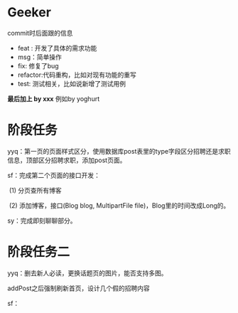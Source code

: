 # Geeker
commit时后面跟的信息
* feat : 开发了具体的需求功能
* msg：简单操作
* fix: 修复了bug
* refactor:代码重构，比如对现有功能的重写
* test: 测试相关，比如说新增了测试用例

**最后加上 by xxx**
例如by yoghurt









# 阶段任务

yyq：第一页的页面样式区分，使用数据库post表里的type字段区分招聘还是求职信息，顶部区分招聘求职，添加post页面。

sf：完成第二个页面的接口开发：

​	(1) 分页查所有博客

​	(2) 添加博客，接口(Blog blog, MultipartFile file)，Blog里的时间改成Long的。

sy：完成即刻聊聊部分。

# 阶段任务二

yyq：删去新人必读，更换话题页的图片，能否支持多图。

addPost之后强制刷新首页，设计几个假的招聘内容

sf：